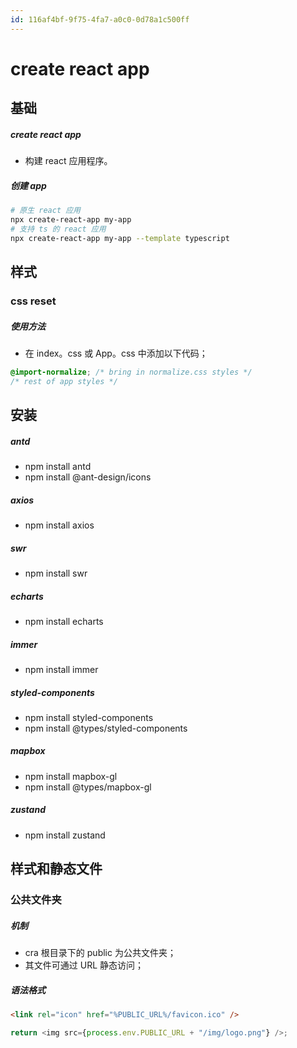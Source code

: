 ```yaml
---
id: 116af4bf-9f75-4fa7-a0c0-0d78a1c500ff
---
```


# create react app

## 基础

##### create react app

- 构建 react 应用程序。

##### 创建 app

```bash
# 原生 react 应用
npx create-react-app my-app
# 支持 ts 的 react 应用
npx create-react-app my-app --template typescript
```

## 样式

### css reset

##### 使用方法

- 在 index。css 或 App。css 中添加以下代码；

```css
@import-normalize; /* bring in normalize.css styles */
/* rest of app styles */
```

## 安装

##### antd

- npm install antd
- npm install @ant-design/icons

##### axios

- npm install axios

##### swr

- npm install swr

##### echarts

- npm install echarts

##### immer

- npm install immer

##### styled-components

- npm install styled-components
- npm install @types/styled-components

##### mapbox

- npm install mapbox-gl
- npm install @types/mapbox-gl

##### zustand

- npm install zustand

## 样式和静态文件

### 公共文件夹

##### 机制

- cra 根目录下的 public 为公共文件夹；
- 其文件可通过 URL 静态访问；

##### 语法格式

```html
<link rel="icon" href="%PUBLIC_URL%/favicon.ico" />
```

```typescript
return <img src={process.env.PUBLIC_URL + "/img/logo.png"} />;
```
